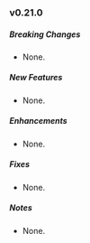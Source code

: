 ### v0.21.0

##### Breaking Changes
* None.

##### New Features
* None.

##### Enhancements
* None.

##### Fixes
* None.

##### Notes
* None.